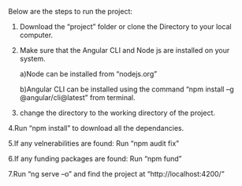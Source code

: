 Below are the steps to run the project:
1. Download the “project” folder or clone the Directory to your local computer.
2. Make sure that the Angular CLI and Node js are installed on your system.
    
    a)Node can be installed from “nodejs.org”
    
    b)Angular CLI can be installed using the command
    “npm install –g @angular/cli@latest” from terminal.

3. change the directory to the working directory of the project.

4.Run “npm install” to download all the dependancies.

5.If any velnerabilities are found:
	Run “npm audit fix”

6.If any funding packages are found:
	Run “npm fund”

7.Run “ng serve –o” and find the project at
“http://localhost:4200/”
